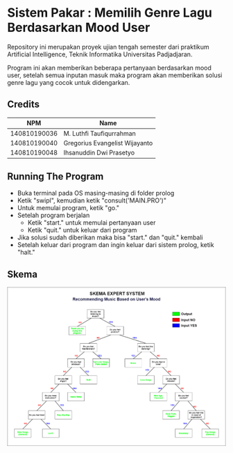 # Sistem Pakar : Memilih Genre Lagu Berdasarkan Mood User

Repository ini merupakan proyek ujian tengah semester dari praktikum Artificial Intelligence, Teknik Informatika Universitas Padjadjaran.

Program ini akan memberikan beberapa pertanyaan berdasarkan mood user, setelah semua inputan masuk maka program akan memberikan solusi genre lagu yang cocok untuk didengarkan.

## Credits
| NPM | Name |
| - | - |
| 140810190036 | M. Luthfi Taufiqurrahman |
| 140810190040 | Gregorius Evangelist Wijayanto |
| 140810190048 | Ihsanuddin Dwi Prasetyo |

## Running The Program
- Buka terminal pada OS masing-masing di folder prolog
- Ketik "swipl", kemudian ketik "consult('MAIN.PRO')"
- Untuk memulai program, ketik "go."
- Setelah program berjalan
  - Ketik "start." untuk memulai pertanyaan user
  - Ketik "quit." untuk keluar dari program
- Jika solusi sudah diberikan maka bisa "start." dan "quit." kembali
- Setelah keluar dari program dan ingin keluar dari sistem prolog, ketik "halt."

## Skema
![Skema](img/Skema.png)